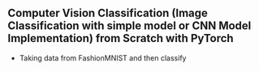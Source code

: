 ## Computer Vision Classification (Image Classification with simple model or CNN Model Implementation) from Scratch with PyTorch
* Taking data from FashionMNIST and then classify 
